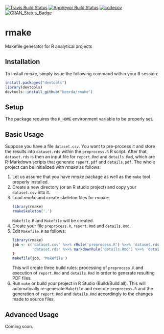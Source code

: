 [![Travis Build Status](https://travis-ci.org/beerda/rmake.svg?branch=master)](https://travis-ci.org/beerda/rmake) [![AppVeyor Build Status](https://ci.appveyor.com/api/projects/status/github/beerda/rmake?branch=master&svg=true)](https://ci.appveyor.com/project/beerda/rmake) [![codecov](https://codecov.io/gh/beerda/rmake/branch/master/graph/badge.svg)](https://codecov.io/gh/beerda/rmake) [![CRAN\_Status\_Badge](http://www.r-pkg.org/badges/version/rmake)](https://cran.r-project.org/package=rmake)


rmake
=====

Makefile generator for R analytical projects


Installation
------------

To install *rmake*, simply issue the following command within your R session:

``` r
install.packages("devtools")
library(devtools)
devtools::install_github("beerda/rmake")
```

Setup
-----

The package requires the ```R_HOME``` environment variable to be properly set.


Basic Usage
-----------

Suppose you have a file ```dataset.csv```. You want to pre-process it and store the results into ```dataset.rds```
within the ```preprocess.R``` R script.  After that, ```dataset.rds``` is then an input file for
```report.Rmd``` and ```details.Rmd```, which are R-Markdown scripts that generate ```report.pdf``` and
```details.pdf```. The whole project can be initialized with *rmake* as follows:

1. Let us assume that you have *rmake* package as well as the ```make``` tool properly installed.
2. Create a new directory (or an R studio project) and copy your ```dataset.csv``` into it.
3. Load *rmake* and create skeleton files for *rmake*:
   ``` r
   library(rmake)
   rmakeSkeleton('.')
   ```
   ```Makefile.R``` and ```Makefile``` will be created.
4. Create your file ```preprocess.R```, ```report.Rmd``` and ```details.Rmd```.
5. Edit ```Makefile.R``` as follows:
   ``` r
   library(rmake)
   job <- c('dataset.csv' %>>% rRule('preprocess.R') %>>% 'dataset.rds' %>>% markdownRule('report.Rmd') %>>% 'report.pdf',
            'dataset.rds' %>>% markdownRule('details.Rmd') %>>% 'details.pdf')
   )
   makefile(job, 'Makefile')
   ```
   This will create three build rules: processing of ```preprocess.R``` and execution of ```report.Rmd``` and ```details.Rmd```
   in order to generate resulting PDF files.
6. Run ```make``` or build your project in R Studio (Build/Build all). This will automatically re-generate ```Makefile```
   and execute ```preprocess.R``` and the generation of ```report.Rmd``` and ```details.Rmd``` accordingly to the changes
   made to source files.



Advanced Usage
--------------

Coming soon.
